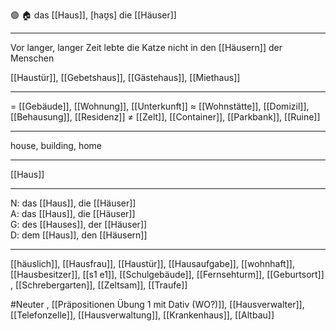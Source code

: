 🟢 🏠 das [[Haus]], [haʊ̯s]
die [[Häuser]]

---
Vor langer, langer Zeit lebte die Katze nicht in den [[Häusern]] der Menschen


[[Haustür]], [[Gebetshaus]], [[Gästehaus]], [[Miethaus]]


---
= [[Gebäude]], [[Wohnung]], [[Unterkunft]]
≈ [[Wohnstätte]], [[Domizil]], [[Behausung]], [[Residenz]]
≠ [[Zelt]], [[Container]], [[Parkbank]], [[Ruine]]

---
house, building, home

---
[[Haus]]

---
N: das [[Haus]], die [[Häuser]]  
A: das [[Haus]], die [[Häuser]]  
G: des [[Hauses]], der [[Häuser]]  
D: dem [[Haus]], den [[Häusern]]  

---
[[häuslich]], [[Hausfrau]], [[Haustür]], [[Hausaufgabe]], [[wohnhaft]], [[Hausbesitzer]], [[s1 e1]], [[Schulgebäude]], [[Fernsehturm]], [[Geburtsort]]
, [[Schrebergarten]], [[Zeltsam]], [[Traufe]]


#Neuter , [[Präpositionen Übung 1 mit Dativ (WO?)]], [[Hausverwalter]], [[Telefonzelle]], [[Hausverwaltung]], [[Krankenhaus]], [[Altbau]]